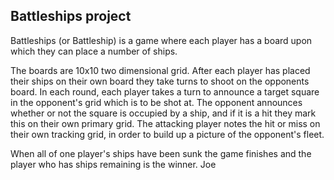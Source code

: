 ## Battleships project


Battleships (or Battleship) is a game where each player has a board upon which they can place a number of ships.


The boards are 10x10 two dimensional grid.
After each player has placed their ships on their own board they take turns to shoot on the opponents board.
In each round, each player takes a turn to announce a target square in the opponent's grid which is to be shot at.
The opponent announces whether or not the square is occupied by a ship, and if it is a hit they mark this on their own primary grid.
The attacking player notes the hit or miss on their own tracking grid, in order to build up a picture of the opponent's fleet.


When all of one player's ships have been sunk the game finishes and the player who has ships remaining is the winner.
Joe 